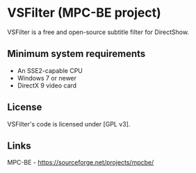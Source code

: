 ﻿# VSFilter (MPC-BE project)

VSFilter is a free and open-source subtitle filter for DirectShow.

## Minimum system requirements

* An SSE2-capable CPU
* Windows 7 or newer
* DirectX 9 video card

## License

VSFilter's code is licensed under [GPL v3].

## Links

MPC-BE - <https://sourceforge.net/projects/mpcbe/>
